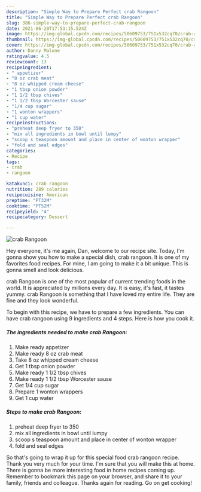 ```yaml
---
description: "Simple Way to Prepare Perfect crab Rangoon"
title: "Simple Way to Prepare Perfect crab Rangoon"
slug: 386-simple-way-to-prepare-perfect-crab-rangoon
date: 2021-06-20T17:53:15.524Z
image: https://img-global.cpcdn.com/recipes/50609753/751x532cq70/crab-rangoon-recipe-main-photo.jpg
thumbnail: https://img-global.cpcdn.com/recipes/50609753/751x532cq70/crab-rangoon-recipe-main-photo.jpg
cover: https://img-global.cpcdn.com/recipes/50609753/751x532cq70/crab-rangoon-recipe-main-photo.jpg
author: Danny Malone
ratingvalue: 4.5
reviewcount: 13
recipeingredient:
- " appetizer"
- "8 oz crab meat"
- "8 oz whipped cream cheese"
- "1 tbsp onion powder"
- "1 1/2 tbsp chives"
- "1 1/2 tbsp Worcester sause"
- "1/4 cup sugar"
- "1 wonton wrappers"
- "1 cup water"
recipeinstructions:
- "preheat deep fryer to 350"
- "mix all ingredients in bowl until lumpy"
- "scoop s teaspoon amount and place in center of wonton wrapper"
- "fold and seal edges"
categories:
- Recipe
tags:
- crab
- rangoon

katakunci: crab rangoon 
nutrition: 289 calories
recipecuisine: American
preptime: "PT32M"
cooktime: "PT52M"
recipeyield: "4"
recipecategory: Dessert

---
```



![crab Rangoon](https://img-global.cpcdn.com/recipes/50609753/751x532cq70/crab-rangoon-recipe-main-photo.jpg)

Hey everyone, it's me again, Dan, welcome to our recipe site. Today, I'm gonna show you how to make a special dish, crab rangoon. It is one of my favorites food recipes. For mine, I am going to make it a bit unique. This is gonna smell and look delicious.



crab Rangoon is one of the most popular of current trending foods in the world. It is appreciated by millions every day. It is easy, it's fast, it tastes yummy. crab Rangoon is something that I have loved my entire life. They are fine and they look wonderful.


To begin with this recipe, we have to prepare a few ingredients. You can have crab rangoon using 9 ingredients and 4 steps. Here is how you cook it.

<!--inarticleads1-->

##### The ingredients needed to make crab Rangoon:

1. Make ready  appetizer
1. Make ready 8 oz crab meat
1. Take 8 oz whipped cream cheese
1. Get 1 tbsp onion powder
1. Make ready 1 1/2 tbsp chives
1. Make ready 1 1/2 tbsp Worcester sause
1. Get 1/4 cup sugar
1. Prepare 1 wonton wrappers
1. Get 1 cup water




<!--inarticleads2-->

##### Steps to make crab Rangoon:

1. preheat deep fryer to 350
1. mix all ingredients in bowl until lumpy
1. scoop s teaspoon amount and place in center of wonton wrapper
1. fold and seal edges




So that's going to wrap it up for this special food crab rangoon recipe. Thank you very much for your time. I'm sure that you will make this at home. There is gonna be more interesting food in home recipes coming up. Remember to bookmark this page on your browser, and share it to your family, friends and colleague. Thanks again for reading. Go on get cooking!
